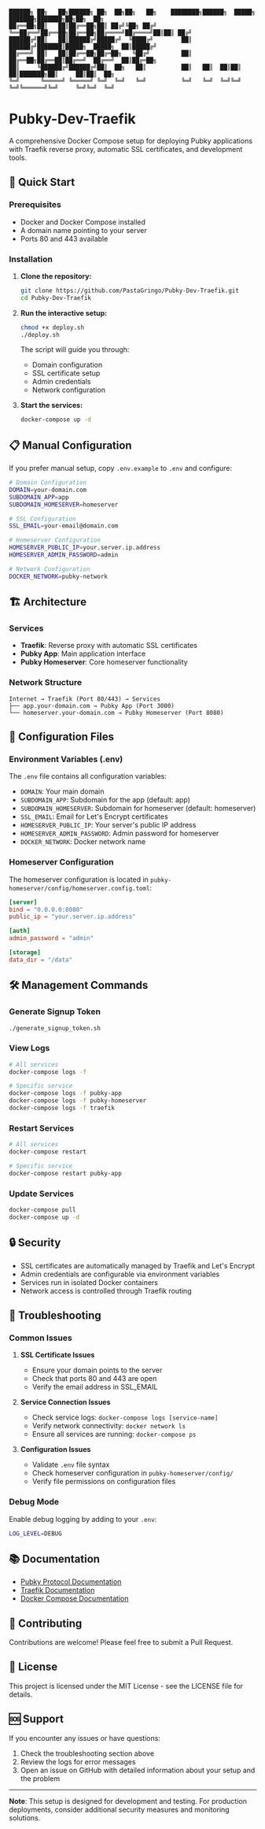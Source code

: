 ```
██████╗ ██╗   ██╗██████╗ ██╗  ██╗██╗   ██╗    ████████╗██████╗  █████╗ ███████╗███████╗██╗██╗  ██╗
██╔══██╗██║   ██║██╔══██╗██║ ██╔╝╚██╗ ██╔╝    ╚══██╔══╝██╔══██╗██╔══██╗██╔════╝██╔════╝██║██║ ██╔╝
██████╔╝██║   ██║██████╔╝█████╔╝  ╚████╔╝        ██║   ██████╔╝███████║█████╗  █████╗  ██║█████╔╝ 
██╔═══╝ ██║   ██║██╔══██╗██╔═██╗   ╚██╔╝         ██║   ██╔══██╗██╔══██║██╔══╝  ██╔══╝  ██║██╔═██╗ 
██║     ╚██████╔╝██████╔╝██║  ██╗   ██║          ██║   ██║  ██║██║  ██║███████╗██║     ██║██║  ██╗
╚═╝      ╚═════╝ ╚═════╝ ╚═╝  ╚═╝   ╚═╝          ╚═╝   ╚═╝  ╚═╝╚═╝  ╚═╝╚══════╝╚═╝     ╚═╝╚═╝  ╚═╝
```

# Pubky-Dev-Traefik

A comprehensive Docker Compose setup for deploying Pubky applications with Traefik reverse proxy, automatic SSL certificates, and development tools.

## 🚀 Quick Start

### Prerequisites

- Docker and Docker Compose installed
- A domain name pointing to your server
- Ports 80 and 443 available

### Installation

1. **Clone the repository:**
   ```bash
   git clone https://github.com/PastaGringo/Pubky-Dev-Traefik.git
   cd Pubky-Dev-Traefik
   ```

2. **Run the interactive setup:**
   ```bash
   chmod +x deploy.sh
   ./deploy.sh
   ```

   The script will guide you through:
   - Domain configuration
   - SSL certificate setup
   - Admin credentials
   - Network configuration

3. **Start the services:**
   ```bash
   docker-compose up -d
   ```

## 📋 Manual Configuration

If you prefer manual setup, copy `.env.example` to `.env` and configure:

```bash
# Domain Configuration
DOMAIN=your-domain.com
SUBDOMAIN_APP=app
SUBDOMAIN_HOMESERVER=homeserver

# SSL Configuration
SSL_EMAIL=your-email@domain.com

# Homeserver Configuration
HOMESERVER_PUBLIC_IP=your.server.ip.address
HOMESERVER_ADMIN_PASSWORD=admin

# Network Configuration
DOCKER_NETWORK=pubky-network
```

## 🏗️ Architecture

### Services

- **Traefik**: Reverse proxy with automatic SSL certificates
- **Pubky App**: Main application interface
- **Pubky Homeserver**: Core homeserver functionality

### Network Structure

```
Internet → Traefik (Port 80/443) → Services
├── app.your-domain.com → Pubky App (Port 3000)
└── homeserver.your-domain.com → Pubky Homeserver (Port 8080)
```

## 🔧 Configuration Files

### Environment Variables (.env)

The `.env` file contains all configuration variables:

- `DOMAIN`: Your main domain
- `SUBDOMAIN_APP`: Subdomain for the app (default: app)
- `SUBDOMAIN_HOMESERVER`: Subdomain for homeserver (default: homeserver)
- `SSL_EMAIL`: Email for Let's Encrypt certificates
- `HOMESERVER_PUBLIC_IP`: Your server's public IP address
- `HOMESERVER_ADMIN_PASSWORD`: Admin password for homeserver
- `DOCKER_NETWORK`: Docker network name

### Homeserver Configuration

The homeserver configuration is located in `pubky-homeserver/config/homeserver.config.toml`:

```toml
[server]
bind = "0.0.0.0:8080"
public_ip = "your.server.ip.address"

[auth]
admin_password = "admin"

[storage]
data_dir = "/data"
```

## 🛠️ Management Commands

### Generate Signup Token

```bash
./generate_signup_token.sh
```

### View Logs

```bash
# All services
docker-compose logs -f

# Specific service
docker-compose logs -f pubky-app
docker-compose logs -f pubky-homeserver
docker-compose logs -f traefik
```

### Restart Services

```bash
# All services
docker-compose restart

# Specific service
docker-compose restart pubky-app
```

### Update Services

```bash
docker-compose pull
docker-compose up -d
```

## 🔒 Security

- SSL certificates are automatically managed by Traefik and Let's Encrypt
- Admin credentials are configurable via environment variables
- Services run in isolated Docker containers
- Network access is controlled through Traefik routing

## 🐛 Troubleshooting

### Common Issues

1. **SSL Certificate Issues**
   - Ensure your domain points to the server
   - Check that ports 80 and 443 are open
   - Verify the email address in SSL_EMAIL

2. **Service Connection Issues**
   - Check service logs: `docker-compose logs [service-name]`
   - Verify network connectivity: `docker network ls`
   - Ensure all services are running: `docker-compose ps`

3. **Configuration Issues**
   - Validate `.env` file syntax
   - Check homeserver configuration in `pubky-homeserver/config/`
   - Verify file permissions on configuration files

### Debug Mode

Enable debug logging by adding to your `.env`:

```bash
LOG_LEVEL=DEBUG
```

## 📚 Documentation

- [Pubky Protocol Documentation](https://pubky.org)
- [Traefik Documentation](https://doc.traefik.io/traefik/)
- [Docker Compose Documentation](https://docs.docker.com/compose/)

## 🤝 Contributing

Contributions are welcome! Please feel free to submit a Pull Request.

## 📄 License

This project is licensed under the MIT License - see the LICENSE file for details.

## 🆘 Support

If you encounter any issues or have questions:

1. Check the troubleshooting section above
2. Review the logs for error messages
3. Open an issue on GitHub with detailed information about your setup and the problem

---

**Note**: This setup is designed for development and testing. For production deployments, consider additional security measures and monitoring solutions.